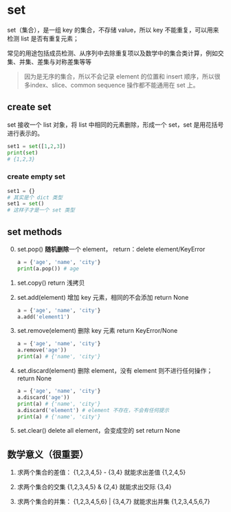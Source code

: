 # set

set（集合），是一组 key 的集合，不存储 value，所以 key 不能重复，可以用来检测 list 是否有重复元素；

常见的用途包括成员检测、从序列中去除重复项以及数学中的集合类计算，例如交集、并集、差集与对称差集等等

> 因为是无序的集合，所以不会记录 element 的位置和 insert 顺序，所以很多index、slice、common sequence 操作都不能通用在 set 上。

## create set

set 接收一个 list 对象，将 list 中相同的元素删除，形成一个 set，set 是用花括号进行表示的。

```python
set1 = set([1,2,3])
print(set)
# {1,2,3}
```

### create empty set

```python
set1 = {}
# 其实是个 dict 类型
set1 = set()
# 这样子才是一个 set 类型
```

## set methods

0. set.pop()
    **随机删除**一个 element，
    return：delete element/KeyError

    ```python
    a = {'age', 'name', 'city'}
    print(a.pop()) # age
    ```

1. set.copy()
    return 浅拷贝

2. set.add(element)
    增加 key 元素，相同的不会添加
    return None

    ```python
    a = {'age', 'name', 'city'}
    a.add('element1')
    ```

3. set.remove(element)
    删除 key 元素
    return KeyError/None

    ```python
    a = {'age', 'name', 'city'}
    a.remove('age'))
    print(a) # {'name', 'city'}
    ```

4. set.discard(element)
    删除 element，没有 element 则不进行任何操作；
    return None

    ```python
    a = {'age', 'name', 'city'}
    a.discard('age'))
    print(a) # {'name', 'city'}
    a.discard('element') # element 不存在，不会有任何提示
    print(a) # {'name', 'city'}
    ```

5. set.clear()
    delete all element，会变成空的 set
    return None

## 数学意义（很重要）

1. 求两个集合的差值：
    {1,2,3,4,5} - {3,4} 就能求出差值 {1,2,4,5}

2. 求两个集合的交集
    {1,2,3,4,5} & {2,4} 就能求出交际 {3,4}

3. 求两个集合的并集：
    {1,2,3,4,5,6} | {3,4,7} 就能求出并集 {1,2,3,4,5,6,7}
